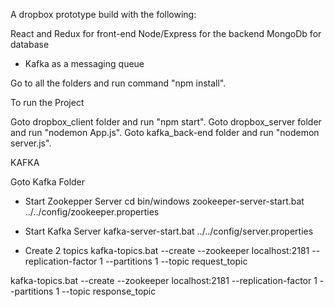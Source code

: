 A dropbox prototype build with the following:

React and Redux for front-end
Node/Express for the backend
MongoDb for database 
* Kafka as a messaging queue



Go to all the folders and run command "npm install".

To run the Project

Goto dropbox_client folder and run "npm start".
Goto dropbox_server folder and run "nodemon App.js".
Goto kafka_back-end folder and run "nodemon server.js".

KAFKA

Goto Kafka Folder
* Start Zookepper Server 
cd bin/windows 
zookeeper-server-start.bat ../../config/zookeeper.properties

* Start Kafka Server 
kafka-server-start.bat ../../config/server.properties

* Create 2 topics 
kafka-topics.bat --create --zookeeper localhost:2181 --replication-factor 1 --partitions 1 --topic request_topic

kafka-topics.bat --create --zookeeper localhost:2181 --replication-factor 1 --partitions 1 --topic response_topic